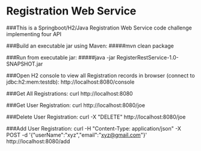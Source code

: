 # Registration Web Service
###This is a Springboot/H2/Java Registration Web Service code challenge implementing four API


###Build an executable jar using Maven:
#####mvn clean package

###Run from executable jar:
#####java -jar RegisterRestService-1.0-SNAPSHOT.jar

###Open H2 console to view all Registration records in browser (connect to jdbc:h2:mem:testdb):
http://localhost:8080/console

###Get All Registrations:
curl http://localhost:8080

###Get User Registration:
curl http://localhost:8080/joe

###Delete User Registration:
curl -X "DELETE" http://localhost:8080/joe

###Add User Registration:
curl -H "Content-Type: application/json" -X POST -d '{"userName":"xyz","email":"xyz@gmail.com"}' http://localhost:8080/add